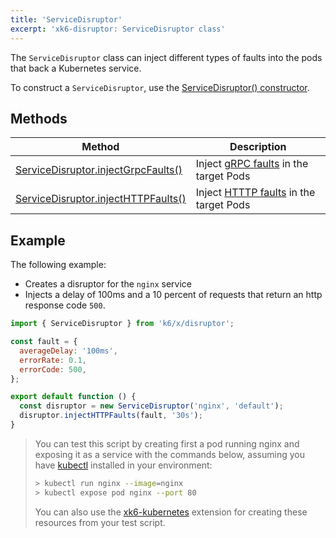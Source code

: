 ```yaml
---
title: 'ServiceDisruptor'
excerpt: 'xk6-disruptor: ServiceDisruptor class'
---
```


The `ServiceDisruptor` class can inject different types of faults into the pods that back a Kubernetes service. 

To construct a `ServiceDisruptor`, use the [ServiceDisruptor() constructor](/javascript-api/xk6-disruptor/api/servicedisruptor/constructor).
 

## Methods

| Method | Description |
| ------ | ----------- |
| [ServiceDisruptor.injectGrpcFaults()](/javascript-api/xk6-disruptor/api/servicedisruptor/injectgrpcfaults) | Inject [gRPC faults](/javascript-api/xk6-disruptor/api/faults/grpc) in the target Pods|
| [ServiceDisruptor.injectHTTPFaults()](/javascript-api/xk6-disruptor/api/servicedisruptor/injecthttpfaults) | Inject [HTTTP faults](/javascript-api/xk6-disruptor/api/faults/http) in the target Pods|
 

## Example

The following example:
- Creates a disruptor for the `nginx` service
- Injects a delay of 100ms and a 10 percent of requests that return an http response code `500`. 

```javascript
import { ServiceDisruptor } from 'k6/x/disruptor';

const fault = {
  averageDelay: '100ms',
  errorRate: 0.1,
  errorCode: 500,
};

export default function () {
  const disruptor = new ServiceDisruptor('nginx', 'default');
  disruptor.injectHTTPFaults(fault, '30s');
}
```

<Blockquote mod="note">

You can test this script by creating first a pod running nginx and exposing it as a service with the commands below, assuming you have [kubectl](https://kubernetes.io/docs/tasks/tools/#kubectl) installed in your environment:

```bash
> kubectl run nginx --image=nginx
> kubectl expose pod nginx --port 80
```

You can also use the [xk6-kubernetes](https://github.com/grafana/xk6-kubernetes) extension for creating these resources from your test script.

</Blockquote>

